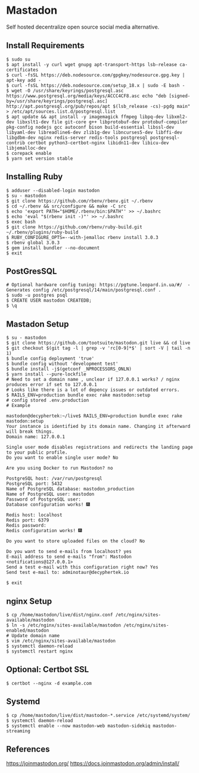 Mastadon
=========

Self hosted decentralize open source social media alternative.

Install Requirements
---------------------

    $ sudo su
    $ apt install -y curl wget gnupg apt-transport-https lsb-release ca-certificates 
    $ curl -fsSL https://deb.nodesource.com/gpgkey/nodesource.gpg.key | apt-key add -
    $ curl -fsSL https://deb.nodesource.com/setup_18.x | sudo -E bash - 
    $ wget -O /usr/share/keyrings/postgresql.asc https://www.postgresql.org/media/keys/ACCC4CF8.asc echo "deb [signed-by=/usr/share/keyrings/postgresql.asc] http://apt.postgresql.org/pub/repos/apt $(lsb_release -cs)-pgdg main" > /etc/apt/sources.list.d/postgresql.list 
    $ apt update && apt install -y imagemagick ffmpeg libpq-dev libxml2-dev libxslt1-dev file git-core g++ libprotobuf-dev protobuf-compiler pkg-config nodejs gcc autoconf bison build-essential libssl-dev libyaml-dev libreadline6-dev zlib1g-dev libncurses5-dev libffi-dev libgdbm-dev nginx redis-server redis-tools postgresql postgresql-contrib certbot python3-certbot-nginx libidn11-dev libicu-dev libjemalloc-dev 
    $ corepack enable 
    $ yarn set version stable 

Installing Ruby
---------------

    $ adduser --disabled-login mastodon
    $ su - mastodon
    $ git clone https://github.com/rbenv/rbenv.git ~/.rbenv
    $ cd ~/.rbenv && src/configure && make -C src
    $ echo 'export PATH="$HOME/.rbenv/bin:$PATH"' >> ~/.bashrc
    $ echo 'eval "$(rbenv init -)"' >> ~/.bashrc
    $ exec bash
    $ git clone https://github.com/rbenv/ruby-build.git ~/.rbenv/plugins/ruby-build
    $ RUBY_CONFIGURE_OPTS=--with-jemalloc rbenv install 3.0.3
    $ rbenv global 3.0.3
    $ gem install bundler --no-document
    $ exit

PostGresSQL
-----------

    # Optional hardware config tuning: https://pgtune.leopard.in.ua/#/  - Generates config /etc/postgresql/14/main/postgresql.conf . 
    $ sudo -u postgres psql
    $ CREATE USER mastodon CREATEDB;
    $ \q

Mastadon Setup
--------------

    $ su - mastodon
    $ git clone https://github.com/tootsuite/mastodon.git live && cd live
    $ git checkout $(git tag -l | grep -v 'rc[0-9]*$' | sort -V | tail -n 1)
    $ bundle config deployment 'true'
    $ bundle config without 'development test'
    $ bundle install -j$(getconf _NPROCESSORS_ONLN)
    $ yarn install --pure-lockfile
    # Need to set a domain name , unclear if 127.0.0.1 works? / nginx produces error if set to 127.0.0.1
    # Looks like there is a lot of depency issues or outdated errors. 
    $ RAILS_ENV=production bundle exec rake mastodon:setup
    # config stored .env.production
    # Example

    mastodon@decyphertek:~/live$ RAILS_ENV=production bundle exec rake mastodon:setup
    Your instance is identified by its domain name. Changing it afterward will break things.
    Domain name: 127.0.0.1

    Single user mode disables registrations and redirects the landing page to your public profile.
    Do you want to enable single user mode? No

    Are you using Docker to run Mastodon? no

    PostgreSQL host: /var/run/postgresql
    PostgreSQL port: 5432
    Name of PostgreSQL database: mastodon_production
    Name of PostgreSQL user: mastodon
    Password of PostgreSQL user: 
    Database configuration works! 🎆

    Redis host: localhost
    Redis port: 6379
    Redis password: 
    Redis configuration works! 🎆

    Do you want to store uploaded files on the cloud? No

    Do you want to send e-mails from localhost? yes
    E-mail address to send e-mails "from": Mastodon <notifications@127.0.0.1>
    Send a test e-mail with this configuration right now? Yes
    Send test e-mail to: adminotaur@decyphertek.io

    $ exit
    
nginx Setup
------------

    $ cp /home/mastodon/live/dist/nginx.conf /etc/nginx/sites-available/mastodon
    $ ln -s /etc/nginx/sites-available/mastodon /etc/nginx/sites-enabled/mastodon
    # Update domain name
    $ vim /etc/nginx/sites-available/mastodon
    $ systemctl daemon-reload 
    $ systemctl restart nginx

Optional: Certbot SSL
---------------------

    $ certbot --nginx -d example.com

Systemd
-------

    $ cp /home/mastodon/live/dist/mastodon-*.service /etc/systemd/system/
    $ systemctl daemon-reload
    $ systemctl enable --now mastodon-web mastodon-sidekiq mastodon-streaming


References
----------

https://joinmastodon.org/
https://docs.joinmastodon.org/admin/install/